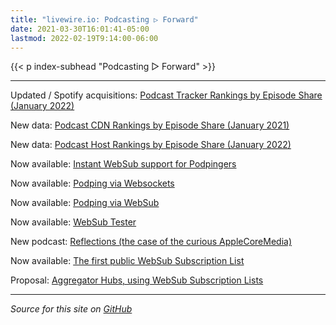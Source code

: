 ```yaml
---
title: "livewire.io: Podcasting ▷ Forward"
date: 2021-03-30T16:01:41-05:00
lastmod: 2022-02-19T9:14:00-06:00
---
```


{{< p index-subhead "Podcasting ▷ Forward" >}}

---

Updated / Spotify acquisitions: [Podcast Tracker Rankings by Episode Share (January 2022)](/podcast-trackers-by-episode-share)

New data: [Podcast CDN Rankings by Episode Share (January 2021)](/podcast-cdns-by-episode-share)

New data: [Podcast Host Rankings by Episode Share (January 2022)](/podcast-hosts-by-episode-share)

Now available: [Instant WebSub support for Podpingers](/instant-websub-for-podpingers)

Now available: [Podping via Websockets](/podping-via-websockets)

Now available: [Podping via WebSub](/podping-via-websub)

Now available: [WebSub Tester](/websub-tester)

New podcast: [Reflections (the case of the curious AppleCoreMedia)](/new-podcast-reflections)

Now available: [The first public WebSub Subscription List](/first-public-subscription-list)

Proposal: [Aggregator Hubs, using WebSub Subscription Lists](/aggregator-hubs)

---

*Source for this site on [GitHub](https://github.com/skymethod/livewire-web)*
